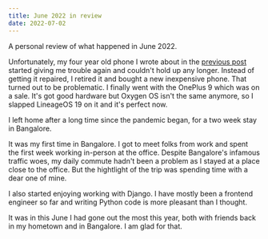 ```yaml
---
title: June 2022 in review
date: 2022-07-02
---
```


A personal review of what happened in June 2022.

Unfortunately, my four year old phone I wrote about in the [previous post](/blogs/004-new-life-into-my-old-phone/) started giving me trouble again and couldn't hold up any longer. Instead of getting it repaired, I retired it and bought a new inexpensive phone. That turned out to be problematic. I finally went with the OnePlus 9 which was on a sale. It's got good hardware but Oxygen OS isn't the same anymore, so I slapped LineageOS 19 on it and it's perfect now.

I left home after a long time since the pandemic began, for a two week stay in Bangalore.

It was my first time in Bangalore. I got to meet folks from work and spent the first week working in-person at the office. Despite Bangalore's infamous traffic woes, my daily commute hadn't been a problem as I stayed at a place close to the office. But the hightlight of the trip was spending time with a dear one of mine.

I also started enjoying working with Django. I have mostly been a frontend engineer so far and writing Python code is more pleasant than I thought.

It was in this June I had gone out the most this year, both with friends back in my hometown and in Bangalore. I am glad for that.